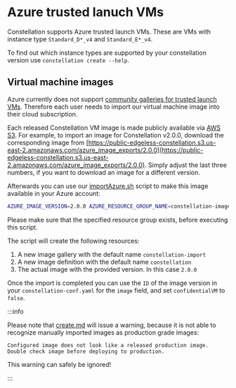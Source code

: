 # Azure trusted lanuch VMs

Constellation supports Azure trusted launch VMs. These are VMs with instance type `Standard_D*_v4` and `Standard_E*_v4`.

To find out which instance types are supported by your constellation version use `constellation create --help`.

## Virtual machine images

Azure currently does not support [community galleries for trusted launch VMs](https://docs.microsoft.com/en-us/azure/virtual-machines/share-gallery-community). Therefore each user needs to import our virtual machine image into their cloud subscription.

Each released Constellation VM image is made publicly available via [AWS S3](https://aws.amazon.com/s3/). For example, to import an image for Constellation v2.0.0, download the corresponding image from [https://public-edgeless-constellation.s3.us-east-2.amazonaws.com/azure_image_exports/2.0.0](https://public-edgeless-constellation.s3.us-east-2.amazonaws.com/azure_image_exports/2.0.0). Simply adjust the last three numbers, if you want to download an image for a different version.

Afterwards you can use our [importAzure.sh](https://github.com/edgelesssys/constellation/blob/main/hack/importAzure.sh) script to make this image available in your Azure account:

```bash
AZURE_IMAGE_VERSION=2.0.0 AZURE_RESOURCE_GROUP_NAME=constellation-images AZURE_IMAGE_FILE=./2.0.0 ./importAzure.sh
```

Please make sure that the specified resource group exists, before executing this script.

The script will create the following resources:
1. A new image gallery with the default name `constellation-import`
2. A new image definition with the default name `constellation`
3. The actual image with the provided version. In this case `2.0.0`

Once the import is completed you can use the `ID` of the image version in your `constellation-conf.yaml` for the `image` field, and set `confidentialVM` to `false`.

:::info

Please note that [create.md](create) will issue a warning, because it is not able to recognize manually imported images as production grade images:

```shell-session
Configured image does not look like a released production image. Double check image before deploying to production.
```

This warning can safely be ignored!

:::
